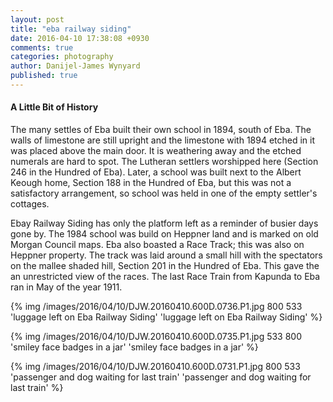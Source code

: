 ```yaml
---
layout: post
title: "eba railway siding"
date: 2016-04-10 17:38:08 +0930
comments: true
categories: photography
author: Danijel-James Wynyard
published: true
---
```

#### A Little Bit of History

The many settles of Eba built their own school in 1894, south of Eba. The walls of limestone are still upright and the limestone with 1894 etched in it was placed above the main door. It is weathering away and the etched numerals are hard to spot. The Lutheran settlers worshipped here (Section 246 in the Hundred of Eba). Later, a school was built next to the Albert Keough home, Section 188 in the Hundred of Eba, but this was not a satisfactory arrangement, so school was held in one of the empty settler's cottages.

Ebay Railway Siding has only the platform left as a reminder of busier days gone by. The 1984 school was build on Heppner land and is marked on old Morgan Council maps. Eba also boasted a Race Track; this was also on Heppner property. The track was laid around a small hill with the spectators on the mallee shaded hill, Section 201 in the Hundred of Eba. This gave the an unrestricted view of the races. The last Race Train from Kapunda to Eba ran in May of the year 1911.

{% img /images/2016/04/10/DJW.20160410.600D.0736.P1.jpg 800 533 'luggage left on Eba Railway Siding' 'luggage left on Eba Railway Siding' %}

{% img /images/2016/04/10/DJW.20160410.600D.0735.P1.jpg 533 800 'smiley face badges in a jar' 'smiley face badges in a jar' %}

{% img /images/2016/04/10/DJW.20160410.600D.0731.P1.jpg 800 533 'passenger and dog waiting for last train' 'passenger and dog waiting for last train' %}
